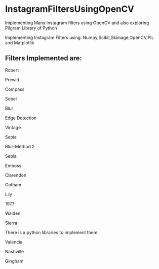 # InstagramFiltersUsingOpenCV
Implementing Many Instagram filters using OpenCV and also exploring Pilgram Library of Python

Implementing Instagram Filters using: Numpy,Scikit,Skimage,OpenCV,PIL and Matplotlib

## Filters Implemented are:

Robert

Prewitt

Compass

Sobel

Blur

Edge Detection 

Vintage

Sepia

Blur-Method 2

Sepia

Emboss

Clarendon

Gotham

Lily

1977

Walden

Sierra

There is a python libraries to implement them:

Valencia

Nashville

Gingham
